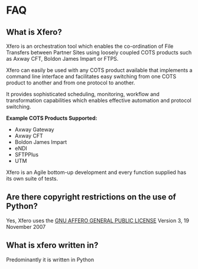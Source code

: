 # FAQ

## What is Xfero?

Xfero is an orchestration tool which enables the co-ordination of File Transfers between Partner Sites using loosely coupled COTS products such as Axway CFT, Boldon James Impart or FTPS.

Xfero can easily be used with any COTS product available that implements a command line interface and facilitates easy switching from one COTS product to another and from one protocol to another.

It provides sophisticated scheduling, monitoring, workflow and transformation capabilities which enables effective automation and protocol switching.

**Example COTS Products Supported:**

- Axway Gateway
- Axway CFT
- Boldon James Impart
- eNDI
- SFTPPlus
- UTM

Xfero is an Agile bottom-up development and every function supplied has its own suite of tests.

## Are there copyright restrictions on the use of Python?

Yes, Xfero uses the [GNU AFFERO GENERAL PUBLIC LICENSE](../LICENSE) Version 3, 19 November 2007

## What is xfero written in?

Predominantly it is written in Python
